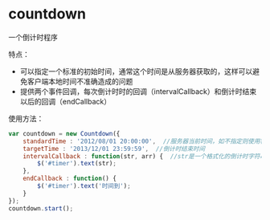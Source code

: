 countdown
=========

一个倒计时程序


特点：
-  可以指定一个标准的初始时间，通常这个时间是从服务器获取的，这样可以避免客户端本地时间不准确造成的问题
-  提供两个事件回调，每次倒计时时的回调（intervalCallback）和倒计时结束以后的回调（endCallback）

使用方法：
```javascript
var countdown = new Countdown({
    standardTime : '2012/08/01 20:00:00',  //服务器当前时间，如不指定则使用客户端当前时间
    targetTime : '2013/12/01 23:59:59',  //倒计时结束时间
    intervalCallback : function(str, arr) {  //str是一个格式化的倒计时字符串，arr是以数组形式存储的剩余时间
        $('#timer').text(str);
    },
    endCallback : function() {
        $('#timer').text('时间到');
    }
});
countdown.start();
```
